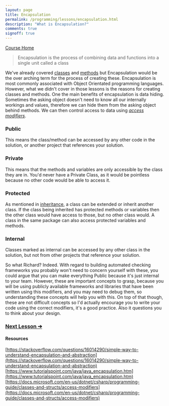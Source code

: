 ```yaml
---
layout: page
title: Encapsulation
permalink: /programming/lessons/encapsulation.html
description: "What is Encapsulation?"
comments: true
signoff: true
---
```

[Course Home](../course)

>Encapsulation is the process of combining data and functions into a single unit called a class

We've already covered [classes](/programming/lessons/classesandobjects) and [methods](/programming/lessons/methodsandparameters) but Encapsulation would be the over arching term for the process of creating these. Encapsulation is most commonly associated with Object Orientated programming languages. However, what we didn't cover in those lessons is the reasons for creating classes and methods. One the main benefits of encapsulation is data hiding. Sometimes the asking object doesn't need to know all our internally workings and values, therefore we can hide them from the asking object behind methods. We can then control access to data using [*access modifiers*](https://stackoverflow.com/questions/1020749/what-are-public-private-and-protected-in-object-oriented-programming).

### Public
This means the class/method can be accessed by any other code in the solution, or another project that references your solution.

### Private
This means that the methods and variables are only accessible by the class they are in. You'd never have a Private Class, as it would be pointless because no other code would be able to access it.

### Protected
As mentioned in [inheritance](/programming/lessons/inheritance), a class can be extended or inherit another class. If the class being inherited has protected methods or variables then the other class would have access to those, but no other class would. A class in the same package can also access protected variables and methods. 

### Internal
Classes marked as internal can be accessed by any other class in the solution, but not from other projects that reference your solution.

So what Richard? Indeed. With regard to building automated checking frameworks you probably won't need to concern yourself with these, you could argue that you can make everything Public because it's just internal to your team. However, these are important concepts to grasp, because you will be using publicly available frameworks and libraries that have been written using this modifiers, and you may need to debug them, so understanding these concepts will help you with this. On top of that though, these are not difficult concepts so I'd actually encourage you to write your code using the correct modifiers, it's a good practice. Also it questions you to think about your design.

### [Next Lesson &#10132;](../lessons/inheritance)

#### Resources
[https://stackoverflow.com/questions/16014290/simple-way-to-understand-encapsulation-and-abstraction](https://stackoverflow.com/questions/16014290/simple-way-to-understand-encapsulation-and-abstraction)
[https://www.tutorialspoint.com/java/java_encapsulation.htm](https://www.tutorialspoint.com/java/java_encapsulation.htm)
[https://docs.microsoft.com/en-us/dotnet/csharp/programming-guide/classes-and-structs/access-modifiers](https://docs.microsoft.com/en-us/dotnet/csharp/programming-guide/classes-and-structs/access-modifiers)